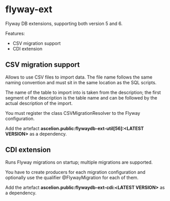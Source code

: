 # flyway-ext

Flyway DB extensions, supporting both version 5 and 6.

Features:

- CSV migration support
- CDI extension

## CSV migration support ##

Allows to use CSV files to import data. The file name follows the same naming convention and must sit in the same location as the SQL scripts.

The name of the table to import into is taken from the description; the first segment of the description is the table name and can be followed by the actual description of the import.

You must register the class CSVMigrationResolver to the Flyway configuration.

Add the artefact __ascelion.public:flywaydb-ext-util[56]:\<LATEST VERSION\>__ as a dependency.

## CDI extension ##

Runs Flyway migrations on startup; multiple migrations are supported.

You have to create producers for each migration configuration and optionally use the qualifier @FlywayMigration for each of them.

Add the artefact __ascelion.public:flywaydb-ext-cdi:\<LATEST VERSION\>__ as a dependency.
